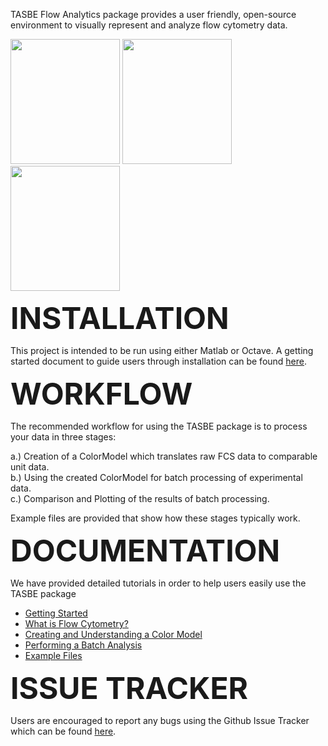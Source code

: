  
<font size="9"></font> 

TASBE Flow Analytics package provides a user friendly, open-source environment to visually represent and analyze flow cytometry data.


<div class="container">
   <img src="https://github.com/mehersam/TASBEFlowAnalytics/blob/gh-pages/docs/assets/color_compensation.png?raw=true" height="200" width="175" />

 <img src="https://github.com/mehersam/TASBEFlowAnalytics/blob/gh-pages/docs/assets/color_translation.png?raw=true"  height="200" width="175" />

  <img src="https://github.com/mehersam/TASBEFlowAnalytics/blob/gh-pages/docs/assets/AutomaticGate.png?raw=true" height="200" width="175" />
</div>

<font size="9"><b>INSTALLATION</b></font>

 This project is intended to be run using either Matlab or Octave. A getting started document
to guide users through installation can be found <a href="https://github.com/mehersam/TASBEFlowAnalytics/blob/gh-pages/docs/GettingStarted/tasbe-getting-started-tutorial.pdf">here</a>. 

<font size="9"><b>WORKFLOW</b></font>

 The recommended workflow for using the TASBE package is to process your data in three stages: 
 
 
   a.) Creation of a ColorModel which translates raw FCS data to comparable unit data. <br /> 
   b.) Using the created ColorModel for batch processing of experimental data. <br /> 
   c.) Comparison and Plotting of the results of batch processing.  
 
Example files are provided that show how these stages typically work.
   

<font size="9"><b>DOCUMENTATION</b></font>

  We have provided detailed tutorials in order to help users easily use the TASBE package 
  
  * <a href="https://github.com/mehersam/TASBEFlowAnalytics/tree/gh-pages/docs/GettingStarted"> Getting Started </a> 
  * <a href="https://github.com/mehersam/TASBEFlowAnalytics/tree/gh-pages/docs/FlowCytometryDocumentation"> What is Flow Cytometry? </a> 
  * <a href="https://github.com/mehersam/TASBEFlowAnalytics/tree/gh-pages/docs/ColorModelTutorial"> Creating and Understanding a Color Model </a> 
  * <a href="https://github.com/mehersam/TASBEFlowAnalytics/tree/gh-pages/docs/BatchAnalysisTutorial"> Performing a Batch Analysis </a> 
  * <a href="https://github.com/mehersam/TASBEFlowAnalytics/tree/gh-pages/docs/Example%20Files"> Example Files </a>

<font size="9"><b>ISSUE TRACKER</b></font>

Users are encouraged to report any bugs using the Github Issue Tracker which can be found <a href="https://github.com/TASBE/TASBEFlowAnalytics/issues">here</a>.


